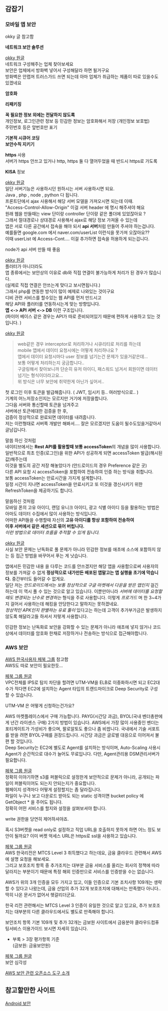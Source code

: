 ## 감잡기  

### 모바일 앱 보안   
okky 글 참고함    

**네트워크 보안 솔루션**  

[okky 원글](https://okky.kr/article/741218?note=2025698)  
네트워크 구성해주는 업체 찾아보세요  
보안은 업체에서 방화벽 넣어서 구성해달라 하면 될거구요  
방화벽은 안랩꺼 트러스가드 쓰면 되는데 아마 업체가 취급하는 제품이 따로 있을수도 있겠네요  

**암호화**  

**리패키징**  

**꼭 필요한 정보 외에는 전달하지 않도록**  
개인정보, 로그인관련 정보 등 민감한 정보는 암호화해서 저장 (개인정보 보호법)  
주민번호 등은 앞번호만 표기  

**기본적 시큐어 코딩  
보안수칙 지키기**  

**https** 사용  
서버가 https 안쓰고 있거나 http, https 둘 다 열어두었을 때 반드시 https로 가도록  

**KISA** 정보  

[okky 원글](https://okky.kr/article/460228)  
일단 서버기능은 사용하시던 원하시는 서버 사용하시면 되요.  
Java , php , node , python 다 됩니다.  
프론트단에서 ajax 사용해서 해당 서버 모델을 가져오시면 되는데 이때.  
"Access-Control-Allow-Origin" 이걸 서버 header 에 명시 해주셔야 해요  
원래 웹을 만들때는 view 단이랑 controller 단이랑 같은 폴더에 있었잖아요 ?  
그래서 절대경로나 상대경로  사용해서 ajax로 해당 정보 가져올 수 있는데  
앱은 서로 다른 공간에서 접속을 해야 되서 **api 서버**처럼 만들어 주셔야 하는겁니다.  
예를들면 google.com  에서 naver.com/userList 이런식을 못가져 오잖아요??  
이때 userList 에 Access-Cont.... 이걸 추가하면 접속을 허용하게 되는겁니다.  

node가 api 서버 만들 때 좋음  

[okky 원글](https://okky.kr/article/718954)  
플러터가 아니더라도  
앱 종류에서는 보안상의 이유로 db와 직접 연결이 불가능하게 처리가 된 경우가 많습니다.  
(실제로 직접 연결은 안쓰는게 맞다고 보시면됩니다.)  
그래서 php를 연동한 방식이 많이 예제로 나와있는 것이구요  
디비 관련 서비스를 할수있는 웹 API를 먼저 만드시고  
해당 API와 플러터를 연동하시는게 맞는 방향입니다.  
**앱 <-> API 서버 <-> DB** 이런 구조입니다.  
(파이어 베이스 같은 경우는 API가 따로 준비되어있기 때문에 편하게 사용하고 있는 것입니다. )  

[okky 원글](https://okky.kr/article/514459)  
> web같은 경우 interceptor로 처리하거나 시큐리티로 처리를 하는데  
mobile 앱에서 데이터 요청시에는 어떻게 처리하나요 ?  
앱에서 데이터 요청시마다 user 정보를 넘기는건 문제가 있을거같은데...  
보통 어떻게 처리하는지 궁금합니다..  
구글링해서 찾아보니까 단순히 유저 아이디, 패스워드 넘겨서 회원이면 데이터 넘기는 형식이더라고요...  
위 방식은 너무 보안에 취약한게 아닌가 싶어서..  

첫 로그인 이후 토큰을 발급해줍니다. ( JWT, 임시키 등.. 여러방식으로.. )  
기계의 어느저장소인지는 모르지만 거기에 저장을합니다.  
그다음 서버와 통신할때 토큰을 넘겨주고  
서버에선 토큰에대한 검증을 한 후,  
검증이 정상적으로 완료되면 데이터를 내려줍니다.  
저는 이런형태로 서버쪽 개발만 해봐서.... 잘은 모르겠지만 도움이 될수도있을거같아서 글남깁니다.  


말씀 하신 것처럼  
네이티브에서는 **Rest API를 활용할때 보통 accessToken**의 개념을 많이 사용합니다.  
일반적으로 최초 인증(로그인)을 위한 API가 성공하게 되면 accessToken 발급(해시된 값)해주는데  
이것을 별도의 공간 저장 해놓았다가 (안드로이드의 경우 Preference 같은 곳)  
다른 API 요청 시 accessToken을 포함하여 전송하여 인증 하는 방식을 취합니다.  
보통 accessToken는 만료시간을 가지게 설계합니다.  
일정 시간이 지나면 accessToken을 만료시키고 또 이것을 갱신시키기 위한 RefreshToken을 제공하기도 합니다.  

말씀하신 것처럼  
모바일 폰의 고유 아이디, 랜덤 유니크 아이디, 광고 식별 아이디 등을 활용하는 방법은  
아마도 데이터 수집에서 많이 사용하는 방식입니다.  
어떠한 API들을 수행할때 자신의 **고유 아이디를 항상 포함하여 전송하여  
이후 서버에서 같은 세션으로 묶어 버립니다.**  
_이런 방법으로 데이터 흐름을 추적할 수 있게 됩니다._  

[okky 원글](https://okky.kr/article/380562)  
사실 보안 문제는 난독화로 풀 문제가 아니라 민감한 정보를 애초에 소스에 포함하지 않는 등 접근 방법을 바꾸어서 푸는 게 낫습니다.  

앱에서든 민감한 내용 을 다루는 코드를 안쓰겠지만 해당 앱을 사용함으로써 사용자의 정보를 가져갈 수 없게 **정상적으로 내가만든 배포된 앱말고는 앱 실행을 초기에 막습니다.** 중간부터도 들어갈 수 없게요.  
일단 저는 _안드로이드에서는 보통 정상적으로 구글 마켓에서 다운을 받은 앱인지_ 걸긴 하는데 이 역시 풀 수 있는 것으로 알고 있습니다. 이뿐만아니라 _서버에 데이터를 요청할때도 변경되는 난수로 변경하는_ 형식을 주로 사용합니다. 이렇게 _프로가드_ 며 한 3~4가지 걸어서 사용하는데 해킹을 안당한다고 말하지는 못하겠네요.  
_정상적인 APK인지 판별하는 유료 툴이_ 있다고는 하는데 고객이 추가부가금은 발생하지 않도록 해달라고들 하셔서 저렇게 사용합니다.  

민감한 정보는 난독화로 보안을 강화할 수 있는 문제가 아니라 애초에 넣지 않거나 코드 상에서 데이터를 암호화 한채로 저장하거나 전송하는 방식으로 접근해야합니다.  

### AWS 보안  
[AWS 한국사용자 페북 그룹](https://www.facebook.com/groups/awskrug/) 참고함  
AWS도 따로 보안이 필요한듯...  

[페북 그룹 원글](https://www.facebook.com/groups/awskrug/permalink/1855768647858484)  
VPC전체를 IPS로 탐지 차단을 할려면 UTM-VM을 ELB로 이중화하시면 되고 EC2대수가 적다면 EC2에 설치하는 Agent 타입의 트랜드마이크로 Deep Security로 구성 할 수 있습니다.  

UTM-VM 은 어떻게 신청하는건가요?  

AWS 마켓플레이스에서 구매 가능합니다. PAYG(시간당 과금), BYOL(국내 벤더총판에게 년간 라이센스 구매) 2가지 방법이 있습니다. AWS에서 가장 많이 사용중인 벤더는 포티게이트가 가성비가 좋으며, 팔로알토도 좋으나 좀 비쌉니다. 국내에서 기술 서포트를 받을 려면 BYOL구매를 권장드립니다. 시간당 과금은 글로벌 대응으로 이어져서 불편 할 것입니다.  
Deep Security는 EC2에 별도로 Agent를 설치하는 방식이며, Auto-Scaling 사용시 Agent가 순간적으로 대수가 늘어도 무료입니다. 다만, Agent관리용 DSM관리서버가 필요합니다.  

[페북 그룹 원글](https://www.facebook.com/groups/awskrug/permalink/2500175493417793)  
정확히 이야기하면 s3를 퍼블릭으로 설정한게 보안적으로 문제가 아니라, 공개되는 파일이 퍼블릭이어도 되는지 안되는지가 중요합니다.  
웹페이지 성격마다 어떻게 설정할지는 좀 달라집니다.  
파일이 누구나 보고 다운로드 받아도 되는 static 성격이면 bucket policy 에 GetObject * 을 주어도 됩니다.  
정확히 어떤 서비스를 할지와 설정을 살펴보셔야 합니다.  

write 권한을 당연히 제어하셔야죠.  

혹시 S3버켓을 read only로 설정하고 직업 URL을 호출하지 못하게 하면 어느 정도 보안이 될까요? 이미 버켓 억세스 URL은 https로 ssl을 사용하고 있습니다.  

[페북 그룹 원글](https://www.facebook.com/groups/awskrug/permalink/2191852990916713/)  
AWS 한국리전은 MTCS Level 3 취득했다고 하는데요, 금융 클라우드 관련해서 AWS에 설명 요청을 해보세요.  
그리고 보호조치 항목 중 추가조치는 대부분 금융 서비스를 올리는 회사의 정책에 따라 달라지는 부분이기 때문에 특정 해외 인증만으로 서비스를 인증받을 수는 없습니다.  

AWS가 위의 3개 인증을 모두 가지고 있고, 이들 인증으로 기본 조치사항 109개는 생략 할 수 있다고 나왔는데, 금융 산업의 추가 32개 보호조치에 대해서는 만족했다 아니다.. 딱히 나온 문서가 없어서 헷갈리더군요.  

한국 리전 관련해서는 MTCS Level 3 인증이 유일한 것으로 알고 있고요, 추가 보호조치는 대부분의 다른 클라우드에서도 별도로 만족해야 합니다.  

보안조치 항목 기본 109개 및 추가 32개는 금보원 사이트에서 금융분야 클라우드컴퓨팅서비스 이용가이드 보시면 자세히 있습니다.  
- 부록 > 3장 평가항목 기준  
(금보원: 금융보안원)  

[페북 그룹 원글](https://www.facebook.com/groups/awskrug/permalink/1889958344439514/)  
보안 심각성  

[AWS 보안 관련 오픈소스 도구 소개](https://www.facebook.com/groups/awskrug/permalink/1882413071860708/)  

## 참고할만한 사이트  
[Android 보안](https://source.android.com/security/enhancements)  
